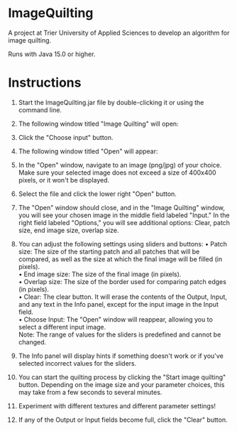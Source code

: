
# ImageQuilting
A project at Trier University of Applied Sciences to develop an algorithm for image quilting. 

Runs with Java 15.0 or higher.


# Instructions
1. Start the ImageQuilting.jar file by double-clicking it or using the command line.
2. The following window titled "Image Quilting" will open:
3. Click the "Choose input" button.
4. The following window titled "Open" will appear:
5. In the "Open" window, navigate to an image (png/jpg) of your choice. Make sure your selected image does not exceed a size of 400x400 pixels, or it won't be displayed.
6. Select the file and click the lower right "Open" button.
7. The "Open" window should close, and in the "Image Quilting" window, you will see your chosen image in the middle field labeled "Input." In the right field labeled "Options," you will see additional options: Clear, patch size, end image size, overlap size.
8. You can adjust the following settings using sliders and buttons:
• Patch size: The size of the starting patch and all patches that will be compared, as well as the size at which the final image will be filled (in pixels).\
• End image size: The size of the final image (in pixels).\
• Overlap size: The size of the border used for comparing patch edges (in pixels).\
• Clear: The clear button. It will erase the contents of the Output, Input, and any text in the Info panel, except for the input image in the Input field.\
• Choose Input: The "Open" window will reappear, allowing you to select a different input image.\
Note: The range of values for the sliders is predefined and cannot be changed.

9. The Info panel will display hints if something doesn't work or if you've selected incorrect values for the sliders.
10. You can start the quilting process by clicking the "Start image quilting" button. Depending on the image size and your parameter choices, this may take from a few seconds to several minutes.
11. Experiment with different textures and different parameter settings!
12. If any of the Output or Input fields become full, click the "Clear" button.
